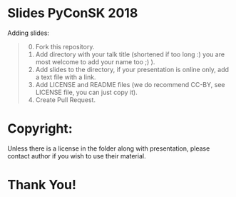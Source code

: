 # Slides PyConSK 2018

Adding slides:
> 0. Fork this repository.
> 1. Add directory with your talk title (shortened if too long :) you are most welcome to add your name too ;) ).
> 2. Add slides to the directory, if your presentation is online only, add a text file with a link.
> 3. Add LICENSE and README files (we do recommend CC-BY, see LICENSE file, you can just copy it).
> 4. Create Pull Request.

# Copyright:
Unless there is a license in the folder along with presentation, please contact author if you wish to use their material.

# Thank You!
